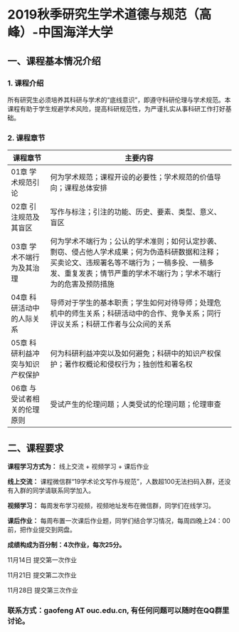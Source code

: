 
# 2019秋季研究生学术道德与规范（高峰）-中国海洋大学

## 一、课程基本情况介绍

### 1. 课程介绍
   
所有研究生必须培养其科研与学术的“底线意识”，即遵守科研伦理与学术规范。本课程有助于学生规避学术风险，提高科研规范性，为严谨扎实从事科研工作打好基础。

### 2. 课程章节
|课程章节|主要内容|
|--|--|
|01章 学术规范引论|何为学术规范；课程开设的必要性；学术规范的价值导向；课程总体安排|
|02章 引注规范及其盲区|写作与标注；引注的功能、历史、要素、类型、意义、盲区|
|03章 学术不端行为及其治理|何为学术不端行为；公认的学术准则；如何认定抄袭、剽窃、侵占他人学术成果；何为伪造科研数据和注释；买卖论文、违规署名等不端行为；一稿多投、一稿多发、重复发表；情节严重的学术不端行为；学术不端行为的危害及预防措施|
|04章 科研活动中的人际关系|导师对于学生的基本职责；学生如何对待导师；处理危机中的师生关系；科研活动中的合作、竞争关系；同行评议关系；科研工作者与公众间的关系|
|05章 科研利益冲突与知识产权保护|何为科研利益冲突以及如何避免；科研中的知识产权保护；著作权概论和侵权行为；独创性和署名权|
|06章 与受试者相关的伦理原则|受试产生的伦理问题；人类受试的伦理问题；伦理审查|

## 二、课程要求

**课程学习方式为：** 线上交流  + 视频学习 + 课后作业

**线上交流：** 课程微信群“19学术论文写作与规范”，人数超100无法扫码入群，还没有入群的同学请联系同学加入。

**视频学习：** 每周发布学习视频，视频地址发布在微信群，同学们在线学习。

**课后作业：** 每周布置一次课后作业题，同学们结合学习情况，每周四晚上24：00前，把作业提交到网盘。

**成绩构成为百分制：4次作业，每次25分。**

11月14日 提交第一次作业

11月21日 提交第二次作业

11月28日 提交第三次作业


### 联系方式：gaofeng AT ouc.edu.cn,  有任何问题可以随时在QQ群里讨论。










